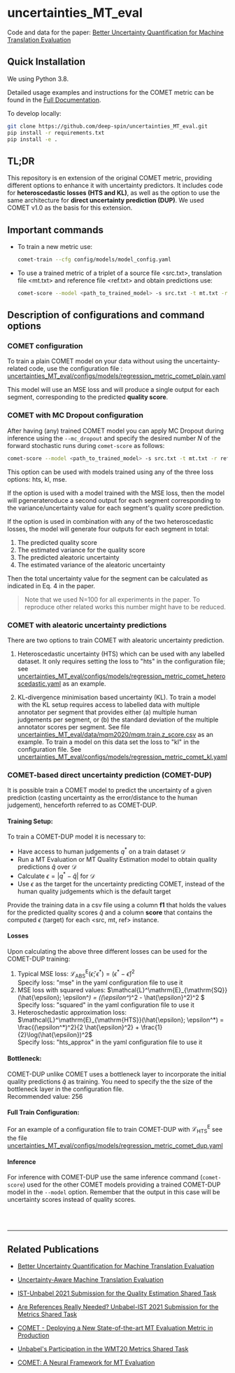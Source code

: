 # uncertainties_MT_eval
Code and data for the paper: [Better Uncertainty Quantification for Machine Translation Evaluation](https://arxiv.org/pdf/2204.06546.pdf)


## Quick Installation

We using Python 3.8.

Detailed usage examples and instructions for the COMET metric can be found in the [Full Documentation](https://unbabel.github.io/COMET/html/index.html).

To develop locally:
```bash
git clone https://github.com/deep-spin/uncertainties_MT_eval.git
pip install -r requirements.txt
pip install -e .
```

## TL;DR

This repository is en extension of the original COMET metric, providing different options to enhance it with uncertainty predictors. It includes code for **heteroscedastic losses (HTS and KL)**, as well as the option to use the same architecture for **direct uncertainty prediction (DUP)**. 
We used COMET v1.0 as the basis for this extension. 

## Important commands

- To train a new metric use:

    ```bash
    comet-train --cfg config/models/model_config.yaml
    ```

- To use a trained metric of a triplet of a source file <src.txt>, translation file <mt.txt> and reference file <ref.txt> and obtain predictions use:

    ```bash
    comet-score --model <path_to_trained_model> -s src.txt -t mt.txt -r ref.txt
    ```

## Description of configurations and command options

### COMET configuration
To train a plain COMET model on your data without using the uncertainty-related code, use the configuration file :
[uncertainties_MT_eval/configs/models/regression_metric_comet_plain.yaml](../uncertainties_MT_eval/configs/models/regression_metric_comet_plain.yaml)

This model will use an MSE loss and will produce a single output for each segment, corresponding to the predicted **quality score**.

### COMET with MC Dropout configuration

After having (any) trained COMET model you can apply MC Dropout during inference using the ```--mc_dropout``` and specify the desired number *N* of the forward stochastic runs during ```comet-score``` as follows:

```bash
comet-score --model <path_to_trained_model> -s src.txt -t mt.txt -r ref.txt --mc_dropout N
```


This option can be used with models trained using any of the three loss options: hts, kl, mse.

If the option is used with a model trained with the MSE loss, then the model will pgenerateroduce a second output for each segment corresponding to the variance/uncertainty value for each segment's quality score prediction.

If the option is used in combination with any of the two heteroscedastic losses, the model will generate four outputs for each segment in total:
1. The predicted quality score
2. The estimated variance for the quality score
3. The predicted aleatoric uncertainty 
4. The estimated variance of the aleatoric uncertainty 

Then the total uncertainty value for the segment can be calculated as indicated in Eq. 4 in the paper.


>Note that we used N=100 for all experiments in the paper. To reproduce other related works this number might have to be reduced.

### COMET with aleatoric uncertainty predictions

There are two options to train COMET with aleatoric uncertainty prediction. 

1. Heteroscedastic uncertainty (HTS) which can be used with any labelled dataset. It only requires setting the loss to "hts" in the configuration file; see [uncertainties_MT_eval/configs/models/regression_metric_comet_heteroscedastic.yaml](../uncertainties_MT_eval/configs/models/regression_metric_comet_heteroscedastic.yaml) as an example.

2. KL-divergence minimisation based uncertainty (KL). To train a model with the KL setup requires access to labelled data with multiple annotator per segment that provides either (a) multiple human judgements per segment, or (b) the standard deviation of the multiple annotator scores per segment. See file [uncertainties_MT_eval/data/mqm2020/mqm.train.z_score.csv](uncertainties_MT_eval/data/mqm2020/mqm.train.z_score.csv) as an example. 
To train a model on this data set the loss to "kl" in the configuration file. See [uncertainties_MT_eval/configs/models/regression_metric_comet_kl.yaml](../uncertainties_MT_eval/configs/models/regression_metric_comet_kl.yaml)


### COMET-based direct uncertainty prediction (COMET-DUP)

It is possible train a COMET model to predict the uncertainty of a given prediction (casting uncertainty as the error/distance to the human judgement), henceforth referred to as COMET-DUP. 

#### **Training Setup:**

To train a COMET-DUP model it is necessary to:

- Have access to human judgements $q^*$ on a train dataset $\mathcal{D}$  
- Run a MT Evaluation or MT Quality Estimation model to obtain quality predictions  $\hat{q}$ over $\mathcal{D}$
- Calculate $\epsilon = |q^*-\hat{q}|$ for $\mathcal{D}$
- Use $\epsilon$ as the target for the uncertainty predicting COMET, instead of the human quality judgements which is the default target

Provide the training data in a csv file using a column **f1** that holds the values for the predicted quality scores $\hat{q}$ and a column **score** that contains the computed $\epsilon$ (target) for each <src, mt, ref> instance.

#### **Losses**

Upon calculating the above three different losses can be used for the COMET-DUP training:

1. Typical MSE loss: $\mathcal{L}^\mathrm{E}_{\mathrm{ABS}}(\hat{\epsilon}; \epsilon^*) = (\epsilon^* - \hat{\epsilon})^2$\
Specify loss: "mse" in the yaml configuration file to use it
2. MSE loss with squared values: 
   $\mathcal{L}^\mathrm{E}_{\mathrm{SQ}}(\hat{\epsilon}; \epsilon^*) = ((\epsilon^*)^2 - \hat{\epsilon}^2)^2 $
Specify loss: "squared" in the yaml configuration file to use it
3. Heteroschedastic approximation loss:  
$\mathcal{L}^\mathrm{E}_{\mathrm{HTS}}(\hat{\epsilon}; \epsilon^*) = \frac{(\epsilon^*)^2}{2 \hat{\epsilon}^2} + \frac{1}{2}\log(\hat{\epsilon})^2$  
Specify loss: "hts_approx" in the yaml configuration file to use it

#### **Bottleneck**:
COMET-DUP unlike COMET uses a bottleneck layer to incorporate the initial quality predictions $\hat{q}$ as training. You need to specify the the size of the bottleneck layer in the configuration file.  
Recommended value: 256


#### **Full Train Configuration**:
For an example of a configuration file to train COMET-DUP with $\mathcal{L}^\mathrm{E}_{\mathrm{HTS}}$ see the file [uncertainties_MT_eval/configs/models/regression_metric_comet_dup.yaml](../uncertainties_MT_eval/configs/models/regression_metric_comet_dup.yaml)


#### **Inference**

For inference with COMET-DUP use the same inference command (`comet-score`) used for the other COMET models providing a trained COMET-DUP model in the `--model` option. Remember that the output in this case will be uncertainty scores instead of quality scores.

<br>
</br>

***

## Related Publications

- [Better Uncertainty Quantification for Machine Translation Evaluation](https://arxiv.org/pdf/2204.06546.pdf)

- [Uncertainty-Aware Machine Translation Evaluation](https://aclanthology.org/2021.findings-emnlp.330/) 

- [IST-Unbabel 2021 Submission for the Quality Estimation Shared Task](https://aclanthology.org/2021.wmt-1.102/)

- [Are References Really Needed? Unbabel-IST 2021 Submission for the Metrics Shared Task](http://statmt.org/wmt21/pdf/2021.wmt-1.111.pdf)

- [COMET - Deploying a New State-of-the-art MT Evaluation Metric in Production](https://www.aclweb.org/anthology/2020.amta-user.4)

- [Unbabel's Participation in the WMT20 Metrics Shared Task](https://aclanthology.org/2020.wmt-1.101/)

- [COMET: A Neural Framework for MT Evaluation](https://www.aclweb.org/anthology/2020.emnlp-main.213)
